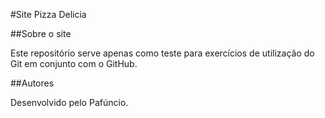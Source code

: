 #Site Pizza Delicia

##Sobre o site

Este repositório serve apenas como teste para exercícios de
utilização do Git em conjunto com o GitHub.

##Autores

Desenvolvido pelo Pafúncio.